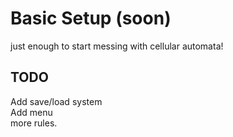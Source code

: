 # Basic Setup (soon) 
just enough to start messing with cellular automata!  

## TODO
Add save/load system  
Add menu  
more rules.  
